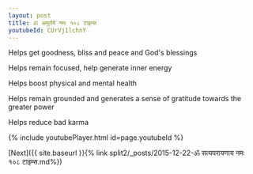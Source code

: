 ```yaml
---
layout: post
title: ॐ अमूर्तये नमः १०८ टाइम्स
youtubeId: CUrVj1lchnY
---
```

 
 
Helps get goodness, bliss and peace and God's blessings
 
Helps remain focused, help generate inner energy 
 
Helps boost physical and mental health 
 
Helps remain grounded and generates a sense of gratitude towards the greater power 
 
Helps reduce bad karma
 
 
 
 


{% include youtubePlayer.html id=page.youtubeId %}
 
[Next]({{ site.baseurl }}{% link  split2/_posts/2015-12-22-ॐ सत्यपरायणाय नमः १०८ टाइम्स.md%})
 
